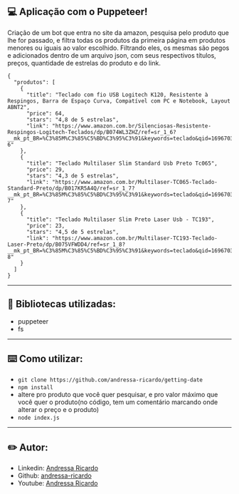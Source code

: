 
## 💻 Aplicação com o Puppeteer!


Criação de um bot que entra no site da amazon, pesquisa pelo produto que lhe for passado, e filtra todas os produtos da primeira página em produtos menores ou iguais ao valor escolhido. Filtrando eles, os mesmas são pegos e adicionados dentro de um arquivo json, com seus respectivos títulos, preços, quantidade de estrelas do produto e do link.</h2>


```
{
  "produtos": [
    {
      "title": "Teclado com fio USB Logitech K120, Resistente à Respingos, Barra de Espaço Curva, Compatível com PC e Notebook, Layout ABNT2",
      "price": 64,
      "stars": "4,8 de 5 estrelas",
      "link": "https://www.amazon.com.br/Silenciosas-Resistente-Respingos-Logitech-Teclados/dp/B074WL3ZHZ/ref=sr_1_6?__mk_pt_BR=%C3%85M%C3%85%C5%BD%C3%95%C3%91&keywords=teclado&qid=1696703345&sr=8-6"
    },
    {
      "title": "Teclado Multilaser Slim Standard Usb Preto Tc065",
      "price": 29,
      "stars": "4,3 de 5 estrelas",
      "link": "https://www.amazon.com.br/Multilaser-TC065-Teclado-Standard-Preto/dp/B017KR5A4Q/ref=sr_1_7?__mk_pt_BR=%C3%85M%C3%85%C5%BD%C3%95%C3%91&keywords=teclado&qid=1696703345&sr=8-7"
    },
    {
      "title": "Teclado Multilaser Slim Preto Laser Usb - TC193",
      "price": 23,
      "stars": "4,5 de 5 estrelas",
      "link": "https://www.amazon.com.br/Multilaser-TC193-Teclado-Laser-Preto/dp/B075VFWDD4/ref=sr_1_8?__mk_pt_BR=%C3%85M%C3%85%C5%BD%C3%95%C3%91&keywords=teclado&qid=1696703345&sr=8-8"
    }
  ]
}

```

<hr/>

## 📖 Bibliotecas utilizadas: 

- puppeteer
- fs

<hr/>

## ⌨️ Como utilizar:

- `git clone https://github.com/andressa-ricardo/getting-date`
- ` npm install `
- altere pro produto que você quer pesquisar, e pro valor máximo que você quer o produto(no código, tem um comentário marcando onde alterar o preço e o produto)
- ` node index.js `

<hr/>

## ✏️ Autor:

- Linkedin: [Andressa Ricardo](https://www.linkedin.com/in/andressa-ricardo/)
- Github: [andressa-ricardo](https://github.com/andressa-ricardo)
- Youtube: [Andressa Ricardo](https://www.youtube.com/channel/UClWchUw2pxmTfQt3xpVN9yw)
